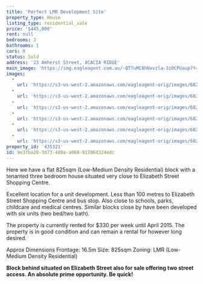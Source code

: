 ```yaml
---
title: 'Perfect LMR Development Site'
property_type: House
listing_type: residential_sale
price: '$445,000'
rent: null
bedrooms: 3
bathrooms: 1
cars: 0
status: Sold
address: '23 Amherst Street, ACACIA RIDGE'
main_image: 'https://img.eagleagent.com.au/-QT7uMC8hHxvzla-3zOCPUaup7Y=/1280x854/smart/https://s3-us-west-2.amazonaws.com/eagleagent-orig/images/6823195/118543347-image-M.jpg'
images:
  -
    url: 'https://s3-us-west-2.amazonaws.com/eagleagent-orig/images/6823200/118543347-image-E.jpg'
  -
    url: 'https://s3-us-west-2.amazonaws.com/eagleagent-orig/images/6823199/118543347-image-D.jpg'
  -
    url: 'https://s3-us-west-2.amazonaws.com/eagleagent-orig/images/6823198/118543347-image-C.jpg'
  -
    url: 'https://s3-us-west-2.amazonaws.com/eagleagent-orig/images/6823197/118543347-image-B.jpg'
  -
    url: 'https://s3-us-west-2.amazonaws.com/eagleagent-orig/images/6823196/118543347-image-A.jpg'
  -
    url: 'https://s3-us-west-2.amazonaws.com/eagleagent-orig/images/6823195/118543347-image-M.jpg'
property_id: '435321'
id: 9e37ba20-3d73-4d8a-a068-91706d324edc
---
```

Here we have a flat 825sqm (Low-Medium Density Residential) block with a tenanted three bedroom house situated very close to Elizabeth Street Shopping Centre.

Excellent location for a unit development. Less than 100 metres to Elizabeth Street Shopping Centre and bus stop. Also close to schools, parks, childcare and medical centres.  Similar blocks close by have been developed with six units (two bed/two bath).

The property is currently rented for $330 per week until April 2015. The property is in good condition and can remain a rental for however long desired.

Approx Dimensions
Frontage: 16.5m
Size: 825sqm
Zoning: LMR (Low-Medium Density Residential)

**Block behind situated on Elizabeth Street also for sale offering two street access. An absolute prime opportunity. Be quick!**